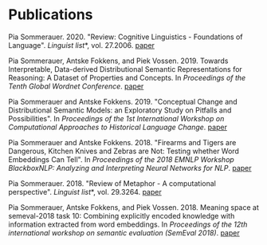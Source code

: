 # Publications

Pia Sommerauer. 2020. "Review: Cognitive Linguistics - Foundations of Language". *Linguist list**, vol. 27.2006. [paper](https://linguistlist.org/issues/31/31-1021.html)

Pia Sommerauer, Antske Fokkens, and Piek Vossen. 2019. Towards Interpretable, Data-derived Distributional Semantic Representations for Reasoning: A Dataset of Properties and Concepts. In *Proceedings of the Tenth Global Wordnet Conference*.
[paper](https://s3.amazonaws.com/academia.edu.documents/61263080/Proceedings_of_the_10th_Global_Wordnet_Conference_201920191119-65150-qqqkcb.pdf?response-content-disposition=inline%3B%20filename%3DDevelopment_of_Assamese_Rule_based_Stemm.pdf&X-Amz-Algorithm=AWS4-HMAC-SHA256&X-Amz-Credential=AKIAIWOWYYGZ2Y53UL3A%2F20200115%2Fus-east-1%2Fs3%2Faws4_request&X-Amz-Date=20200115T160350Z&X-Amz-Expires=3600&X-Amz-SignedHeaders=host&X-Amz-Signature=d37168d606a5bcb570f9ca1011b0d0baa594be38bbfd62fd75847f6a5c9eec36#page=95)

Pia Sommerauer and Antske Fokkens. 2019. "Conceptual Change and Distributional Semantic Models: an Exploratory Study on Pitfalls and Possibilities". In *Proceedings of the 1st International Workshop on Computational Approaches to Historical Language Change*.
[paper](https://www.aclweb.org/anthology/W19-4728)

Pia Sommerauer and Antske Fokkens. 2018. "Firearms and Tigers are Dangerous, Kitchen Knives and Zebras are Not: Testing whether Word Embeddings Can Tell". In *Proceedings of the 2018 EMNLP Workshop BlackboxNLP: Analyzing and Interpreting Neural Networks for NLP*.
[paper](https://www.aclweb.org/anthology/W18-5430)

Pia Sommerauer. 2018. "Review of Metaphor - A computational perspective". *Linguist list**, vol. 29.3264. [paper](https://linguistlist.org/pubs/reviews/get-review.cfm?SubID=36366859)

Pia Sommerauer, Antske Fokkens, and Piek Vossen. 2018. Meaning space at semeval-2018 task 10: Combining explicitly encoded knowledge with information extracted from word embeddings. In *Proceedings of the 12th international workshop on semantic evaluation (SemEval 2018)*.
[paper](https://www.aclweb.org/anthology/S18-1154)
